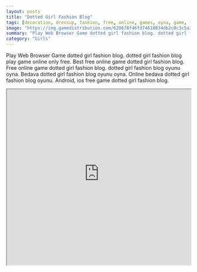 ```yaml
---
layout: posts
title: "Dotted Girl Fashion Blog"
tags: [decoration, dressup, fashion, free, online, games, oyna, game, free, games, play, play, games]
image: "https://img.gamedistribution.com/620678f46fd74618834db2c0c3c5a3b4-512x384.jpeg"
summary: "Play Web Browser Game dotted girl fashion blog. dotted girl fashion blog play game online only free. Best free online game dotted girl fashion blog. Free online game dotted girl fashion blog. dotted girl fashion blog oyunu oyna. Bedava dotted girl fashion blog oyunu oyna. Online bedava dotted girl fashion blog oyunu. Android, ios free game dotted girl fashion blog."
category: "Girls"
---
```


Play Web Browser Game dotted girl fashion blog. dotted girl fashion blog play game online only free. Best free online game dotted girl fashion blog. Free online game dotted girl fashion blog. dotted girl fashion blog oyunu oyna. Bedava dotted girl fashion blog oyunu oyna. Online bedava dotted girl fashion blog oyunu. Android, ios free game dotted girl fashion blog.

<iframe width="100%" height="480px;" src="https://html5.gamedistribution.com/620678f46fd74618834db2c0c3c5a3b4/"></iframe>